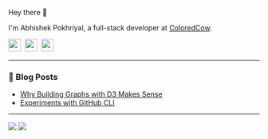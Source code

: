 Hey there 👋

I'm Abhishek Pokhriyal, a full-stack developer at <a href="https://coloredcow.com/?utm_source=github&utm_medium=abhishek-pokhriyal">ColoredCow</a>.

<a href="https://twitter.com/its_pokhi"><img height="25" width="25" src="https://cdn.jsdelivr.net/npm/simple-icons@v3/icons/twitter.svg"></a>&nbsp;
<a href="https://instagram.com/fofxg"><img height="25" width="25" src="https://cdn.jsdelivr.net/npm/simple-icons@v3/icons/instagram.svg"></a>&nbsp;
<a href="https://www.linkedin.com/in/pokhriyal/"><img height="25" width="25" src="https://cdn.jsdelivr.net/npm/simple-icons@v3/icons/linkedin.svg"></a>

<hr/>

### :newspaper: Blog Posts

- [Why Building Graphs with D3 Makes Sense](https://coloredcow.com/why-building-graphs-with-d3-makes-sense/?utm_source=github&utm_medium=abhishek-pokhriyal)
- [Experiments with GitHub CLI](https://coloredcow.com/experiments-with-github-cli/?utm_source=github&utm_medium=abhishek-pokhriyal)

<hr/>

<img align="center" src="https://github-readme-stats.vercel.app/api?username=abhishek-pokhriyal&show_icons=true&include_all_commits=true&count_private=true&line_height=24&theme=vue&hide=stars" />  <img align="center" src="https://github-readme-stats.vercel.app/api/top-langs/?username=abhishek-pokhriyal&show_icons=true&include_all_commits=true&line_height=30&count_private=true&layout=compact&theme=vue" />
